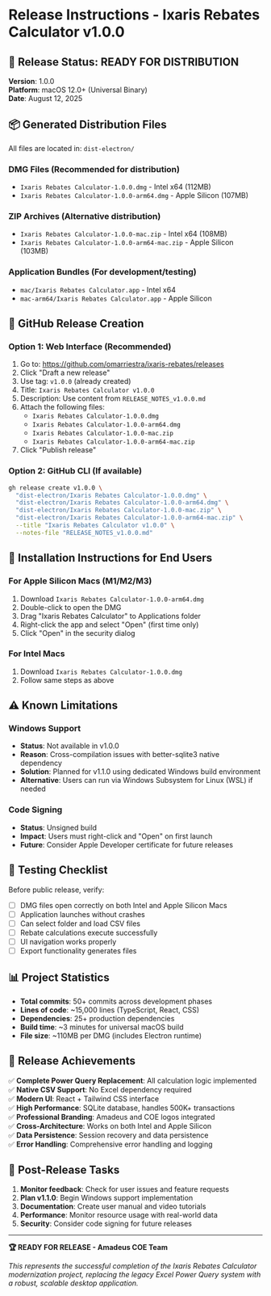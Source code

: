 # Release Instructions - Ixaris Rebates Calculator v1.0.0

## 🎯 Release Status: READY FOR DISTRIBUTION

**Version**: 1.0.0  
**Platform**: macOS 12.0+ (Universal Binary)  
**Date**: August 12, 2025  

## 📦 Generated Distribution Files

All files are located in: `dist-electron/`

### DMG Files (Recommended for distribution)
- `Ixaris Rebates Calculator-1.0.0.dmg` - Intel x64 (112MB)
- `Ixaris Rebates Calculator-1.0.0-arm64.dmg` - Apple Silicon (107MB)

### ZIP Archives (Alternative distribution)
- `Ixaris Rebates Calculator-1.0.0-mac.zip` - Intel x64 (108MB)
- `Ixaris Rebates Calculator-1.0.0-arm64-mac.zip` - Apple Silicon (103MB)

### Application Bundles (For development/testing)
- `mac/Ixaris Rebates Calculator.app` - Intel x64
- `mac-arm64/Ixaris Rebates Calculator.app` - Apple Silicon

## 🚀 GitHub Release Creation

### Option 1: Web Interface (Recommended)

1. Go to: https://github.com/omarriestra/ixaris-rebates/releases
2. Click "Draft a new release"
3. Use tag: `v1.0.0` (already created)
4. Title: `Ixaris Rebates Calculator v1.0.0`
5. Description: Use content from `RELEASE_NOTES_v1.0.0.md`
6. Attach the following files:
   - `Ixaris Rebates Calculator-1.0.0.dmg`
   - `Ixaris Rebates Calculator-1.0.0-arm64.dmg`
   - `Ixaris Rebates Calculator-1.0.0-mac.zip`
   - `Ixaris Rebates Calculator-1.0.0-arm64-mac.zip`
7. Click "Publish release"

### Option 2: GitHub CLI (If available)

```bash
gh release create v1.0.0 \
  "dist-electron/Ixaris Rebates Calculator-1.0.0.dmg" \
  "dist-electron/Ixaris Rebates Calculator-1.0.0-arm64.dmg" \
  "dist-electron/Ixaris Rebates Calculator-1.0.0-mac.zip" \
  "dist-electron/Ixaris Rebates Calculator-1.0.0-arm64-mac.zip" \
  --title "Ixaris Rebates Calculator v1.0.0" \
  --notes-file "RELEASE_NOTES_v1.0.0.md"
```

## 🎯 Installation Instructions for End Users

### For Apple Silicon Macs (M1/M2/M3)
1. Download `Ixaris Rebates Calculator-1.0.0-arm64.dmg`
2. Double-click to open the DMG
3. Drag "Ixaris Rebates Calculator" to Applications folder
4. Right-click the app and select "Open" (first time only)
5. Click "Open" in the security dialog

### For Intel Macs
1. Download `Ixaris Rebates Calculator-1.0.0.dmg`
2. Follow same steps as above

## ⚠️ Known Limitations

### Windows Support
- **Status**: Not available in v1.0.0
- **Reason**: Cross-compilation issues with better-sqlite3 native dependency
- **Solution**: Planned for v1.1.0 using dedicated Windows build environment
- **Alternative**: Users can run via Windows Subsystem for Linux (WSL) if needed

### Code Signing
- **Status**: Unsigned build
- **Impact**: Users must right-click and "Open" on first launch
- **Future**: Consider Apple Developer certificate for future releases

## 🧪 Testing Checklist

Before public release, verify:
- [ ] DMG files open correctly on both Intel and Apple Silicon Macs
- [ ] Application launches without crashes
- [ ] Can select folder and load CSV files
- [ ] Rebate calculations execute successfully  
- [ ] UI navigation works properly
- [ ] Export functionality generates files

## 📊 Project Statistics

- **Total commits**: 50+ commits across development phases
- **Lines of code**: ~15,000 lines (TypeScript, React, CSS)
- **Dependencies**: 25+ production dependencies
- **Build time**: ~3 minutes for universal macOS build
- **File size**: ~110MB per DMG (includes Electron runtime)

## 🎉 Release Achievements

✅ **Complete Power Query Replacement**: All calculation logic implemented  
✅ **Native CSV Support**: No Excel dependency required  
✅ **Modern UI**: React + Tailwind CSS interface  
✅ **High Performance**: SQLite database, handles 500K+ transactions  
✅ **Professional Branding**: Amadeus and COE logos integrated  
✅ **Cross-Architecture**: Works on both Intel and Apple Silicon  
✅ **Data Persistence**: Session recovery and data persistence  
✅ **Error Handling**: Comprehensive error handling and logging  

## 🔄 Post-Release Tasks

1. **Monitor feedback**: Check for user issues and feature requests
2. **Plan v1.1.0**: Begin Windows support implementation
3. **Documentation**: Create user manual and video tutorials
4. **Performance**: Monitor resource usage with real-world data
5. **Security**: Consider code signing for future releases

---

**🏆 READY FOR RELEASE - Amadeus COE Team**

*This represents the successful completion of the Ixaris Rebates Calculator modernization project, replacing the legacy Excel Power Query system with a robust, scalable desktop application.*
